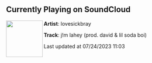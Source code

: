 ## Currently Playing on SoundCloud

[<img align="left" width="100" src="https://i1.sndcdn.com/artworks-nDdOVwItbx8CW2Dg-ZBdXCg-t500x500.jpg">](https://soundcloud.com/lovesickbray/j-m-lahey-prod-david-x-lilsodaboi)

**Artist**: lovesickbray 

**Track**: j!m lahey (prod. david & lil soda boi)

Last updated at 07/24/2023 11:03
